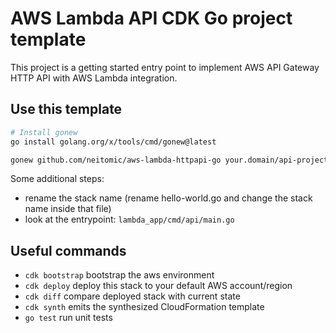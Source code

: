 # AWS Lambda API CDK Go project template

This project is a getting started entry point to implement AWS API Gateway HTTP API with AWS Lambda integration.

## Use this template

```bash
# Install gonew
go install golang.org/x/tools/cmd/gonew@latest

gonew github.com/neitomic/aws-lambda-httpapi-go your.domain/api-project
```

Some additional steps:
- rename the stack name (rename hello-world.go and change the stack name inside that file)
- look at the entrypoint: `lambda_app/cmd/api/main.go` 

## Useful commands

* `cdk bootstrap`   bootstrap the aws environment
* `cdk deploy`      deploy this stack to your default AWS account/region
* `cdk diff`        compare deployed stack with current state
* `cdk synth`       emits the synthesized CloudFormation template
* `go test`         run unit tests
